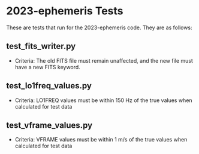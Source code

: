 # 2023-ephemeris Tests
These are tests that run for the 2023-ephemeris code. They are as follows:

## test_fits_writer.py
* Criteria: The old FITS file must remain unaffected, and the new file must have a new FITS keyword. 

## test_lo1freq_values.py
* Criteria: LO1FREQ values must be within 150 Hz of the true values when calculated for test data

## test_vframe_values.py
* Criteria: VFRAME values must be within 1 m/s of the true values when calculated for test data